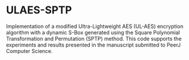 # ULAES-SPTP
Implementation of a modified Ultra-Lightweight AES (UL-AES) encryption algorithm with a dynamic S-Box generated using the Square Polynomial Transformation and Permutation (SPTP) method. This code supports the experiments and results presented in the manuscript submitted to PeerJ Computer Science.

